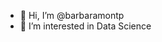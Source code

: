 - 👋 Hi, I’m @barbaramontp
- 👀 I’m interested in Data Science

<!---
barbaramontp/barbaramontp is a ✨ special ✨ repository because its `README.md` (this file) appears on your GitHub profile.
You can click the Preview link to take a look at your changes.
--->
